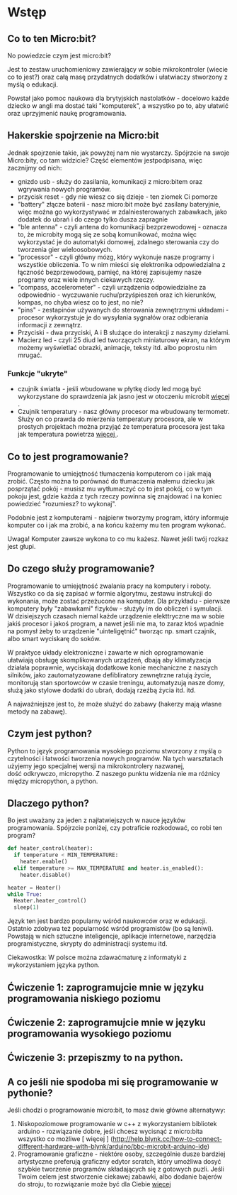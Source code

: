 # Wstęp

## Co to ten Micro:bit?

No powiedzcie czym jest micro:bit?

Jest to zestaw uruchomieniowy zawierający w sobie mikrokontroler (wiecie co to jest?) oraz całą masę przydatnych dodatków i ułatwiaczy stworzony z myślą o edukacji.

Powstał jako pomoc naukowa dla brytyjskich nastolatków - docelowo każde dziecko w angli ma dostać taki "komputerek", a wszystko po to, aby ułatwić oraz uprzyjmenić naukę programowania.

## Hakerskie spojrzenie na Micro:bit

Jednak spojrzenie takie, jak powyżej nam nie wystarczy. Spójrzcie na swoje
Micro:bity, co tam widzicie? Część elementów jestpodpisana, więc zacznijmy
od nich:

* gnizdo usb - służy do zasilania, komunikacji z micro:bitem oraz wgrywania nowych programów.
* przycisk reset - gdy nie wiesz co się dzieje - ten ziomek Ci pomorze
* "battery" złącze baterii - nasz micro:bit może być zasilany bateryjnie, więc można go wykorzystywać w zdalniesterowanych zabawkach, jako dodatek do ubrań i do czego tylko dusza zapragnie
* "ble antenna" - czyli antena do komunikacji bezprzewodowej - oznacza to, że microbity mogą się ze sobą komunikować, można więc wykorzystać je do automatyki domowej, zdalnego sterowania czy do tworzenia gier wieloosobowych.
* "processor" - czyli główny mózg, który wykonuje nasze programy i wszystkie obliczenia. To w nim mieści się elektronika odpowiedzialna z łączność bezprzewodową, pamięć, na której zapisujemy nasze programy oraz wiele innych ciekawych rzeczy.
* "compass, accelerometer" - czyli urządzenia odpowiedzialne za odpowiednio - wyczuwanie ruchu/przyśpieszeń oraz ich kierunków, kompas, no chyba wiesz co to jest, no nie?
* "pins" - zestapinów używanych do sterowania zewnętrznymi układami - procesor wykorzystuje je do wysyłania sygnałów oraz odbierania informacji z zewnątrz.
* Przyciski - dwa przyciski, A i B służące do interakcji z naszymy dziełami.
* Macierz led - czyli 25 diud led tworzących miniaturowy ekran, na którym możemy wyświetlać obrazki, animacje, teksty itd. albo poprostu nim mrugać.

### Funkcje "ukryte"
* czujnik światła - jeśli wbudowane w płytkę diody led mogą być wykorzystane do sprawdzenia jak jasno jest w otoczeniu microbit [więcej ](http://microbit.org/guide/features/) .
* Czujnik temperatury - nasz główny procesor ma wbudowany termometr. Służy on co prawda do mierzenia temperatury procesora, ale w prostych projektach można przyjąć że temperatura procesora jest taka jak temperatura powietrza  [więcej ](http://microbit.org/guide/features/) .

## Co to jest programowanie?

Programowanie to umiejętność tłumaczenia komputerom co i jak mają zrobić. Często można to porównać do tłumaczenia małemu dziecku jak posprzątać pokój - musisz mu wytłumaczyć co to jest pokój, co w tym pokoju jest, gdzie każda z tych rzeczy powinna się znajdować i na koniec powiedzieć "rozumiesz? to wykonaj".

Podobnie jest z komputerami - najpierw tworzymy program, który informuje komputer co i jak ma zrobić, a na końcu każemy mu ten program wykonać.

Uwaga! Komputer zawsze wykona to co mu każesz. Nawet jeśli twój rozkaz jest głupi.

## Do czego służy programowanie?

Programowanie to umiejętność zwalania pracy na komputery i roboty. Wszystko co da się zapisać w formie algorytmu, zestawu instrukcji do wykonania, może zostać przeżucone na komputer. Dla przykładu - pierwsze komputery były "zabawkami" fizyków - służyły im do obliczeń i symulacji. W dzisiejszych czasach niemal każde urządzenie elekttryczne ma w sobie jakiś procesor i jakoś program, a nawet jeśli nie ma, to zaraz ktoś wpadnie na pomysł żeby to urządzenie "uinteligętnić" tworząc np. smart czajnik, albo smart wyciskarę do soków.

W praktyce układy elektroniczne i zawarte w nich oprogramowanie ułatwiają obsługę skomplikowanych urządzeń, dbają aby klimatyzacja działała poprawnie, wyciskają dodatkowe konie mechaniczne z naszych silników, jako zautomatyzowane defibliratory zewnętrzne ratują życie, monitorują stan sportowców w czasie treningu, automatyzują nasze domy, służą jako stylowe dodatki do ubrań, dodają rzeźbą życia itd. itd.

A najważniejsze jest to, że może służyć do zabawy (hakerzy mają własne metody na zabawę).

## Czym jest python?

Python to język programowania wysokiego poziomu stworzony z myślą o czytelności i łatwości tworzenia nowych programów. Na tych warsztatach użyjemy jego specjalnej wersji na mikrokontrolery nazwanej, dość odkrywczo, micropytho. Z naszego punktu widzenia nie ma różnicy między micropython, a python.

## Dlaczego python?

Bo jest uważany za jeden z najłatwiejszych w nauce języków programowania. Spójrzcie poniżej, czy potraficie rozkodować, co robi ten program?

```python
def heater_control(heater):
  if temperature < MIN_TEMPERATURE:
    heater.enable()
  elif temperature >= MAX_TEMPERATURE and heater.is_enabled():
    heater.disable()

heater = Heater()
while True:
  Heater.heater_control()
  sleep(1)
```

Język ten jest bardzo popularny wśród naukowców oraz w edukacji. Ostatnio zdobywa też popularność wśród programistów (bo są leniwi). Powstają w nich sztuczne inteligencje, aplikacje internetowe, narzędzia programistyczne, skrypty do administracji systemu itd.

Ciekawostka: W polsce można zdawaćmaturę z informatyki z wykorzystaniem języka python.

## Ćwiczenie 1: zaprogramujcie mnie w języku programowania niskiego poziomu
## Ćwiczenie 2: zaprogramujcie mnie w języku programowania wysokiego poziomu
## Ćwiczenie 3: przepiszmy to na python.

## A co jeśli nie spodoba mi się programowanie w pythonie?

Jeśli chodzi o programowanie micro:bit, to masz dwie główne alternatywy:

1. Niskopoziomowe programowanie w c++ z wykorzystaniem bibliotek arduino - rozwiązanie dobre, jeśli chcesz wycisnąć z micro:bita wszystko co możliwe [ więcej ] (http://help.blynk.cc/how-to-connect-different-hardware-with-blynk/arduino/bbc-microbit-arduino-ide)
2. Programowanie graficzne - niektóre osoby, szczególnie dusze bardziej artystyczne preferują graficzny edytor scratch, który umożliwa dosyć szybkie tworzenie programów składających się z gotowych puzli. Jeśli Twoim celem jest stworzenie ciekawej zabawki, albo dodanie bajerów do stroju, to rozwiązanie może być dla Ciebie [ więcej ](http://microbit.org/code/)

